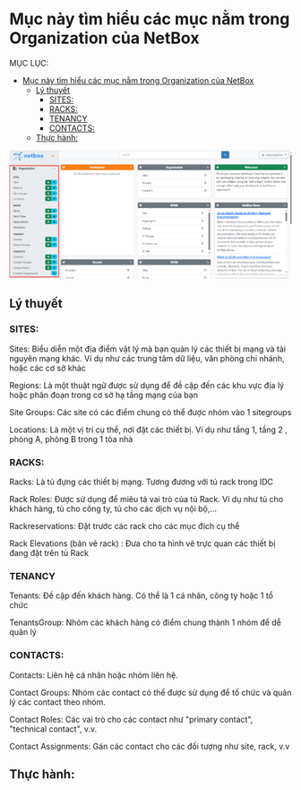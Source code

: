 # Mục này tìm hiểu các mục nằm trong Organization của NetBox
MỤC LỤC:
- [Mục này tìm hiểu các mục nằm trong Organization của NetBox](#mục-này-tìm-hiểu-các-mục-nằm-trong-organization-của-netbox)
  - [Lý thuyết](#lý-thuyết)
    - [SITES:](#sites)
    - [RACKS:](#racks)
    - [TENANCY](#tenancy)
    - [CONTACTS:](#contacts)
  - [Thực hành:](#thực-hành)


![](/Anh/Screenshot_740.png)

## Lý thuyết
### SITES:
Sites: Biểu diễn một địa điểm vật lý mà bạn quản lý các thiết bị mạng và tài nguyên mạng khác. Ví dụ như các trung tâm dữ liệu, văn phòng chi nhánh, hoặc các cơ sở khác

Regions: Là một thuật ngữ được sử dụng để đề cập đến các khu vực địa lý hoặc phân đoạn trong cơ sở hạ tầng mạng của bạn

Site Groups: Các site có các điểm chung có thể được nhóm vào 1 sitegroups

Locations: Là một vị trí cụ thể, nơi đặt các thiết bị. Ví dụ như tầng 1, tầng 2 , phòng A, phòng B trong 1 tòa nhà

### RACKS:
Racks: Là tủ đựng các thiết bị mạng. Tương đương với tủ rack trong IDC

Rack Roles: Được sử dụng để miêu tả vai trò của tủ Rack. Ví dụ như tủ cho khách hàng, tủ cho công ty, tủ cho các dịch vụ nội bộ,...

Rackreservations: Đặt trước các rack cho các mục đích cụ thể

Rack Elevations (bản vẽ rack) : Đưa cho ta hình vẽ trực quan các thiết bị đang đặt trên tủ Rack

### TENANCY
Tenants: Đề cập đến khách hàng. Có thể là 1 cá nhân, công ty hoặc 1 tổ chức

TenantsGroup: Nhóm các khách hàng có điểm chung thành 1 nhóm để dễ quản lý

### CONTACTS:
Contacts: Liên hệ cá nhân hoặc nhóm liên hệ.

Contact Groups: Nhóm các contact có thể được sử dụng để tổ chức và quản lý các contact theo nhóm.

Contact Roles: Các vai trò cho các contact như "primary contact", "technical contact", v.v.

Contact Assignments: Gán các contact cho các đối tượng như site, rack, v.v

## Thực hành:
 